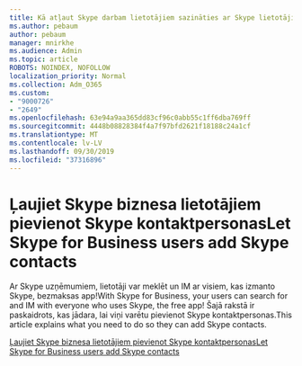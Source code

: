 ```yaml
---
title: Kā atļaut Skype darbam lietotājiem sazināties ar Skype lietotājiem
ms.author: pebaum
author: pebaum
manager: mnirkhe
ms.audience: Admin
ms.topic: article
ROBOTS: NOINDEX, NOFOLLOW
localization_priority: Normal
ms.collection: Adm_O365
ms.custom:
- "9000726"
- "2649"
ms.openlocfilehash: 63e94a9aa365dd83cf96c0abb55c1ff6dba769ff
ms.sourcegitcommit: 4448b08828384f4a7f97bfd2621f18188c24a1cf
ms.translationtype: MT
ms.contentlocale: lv-LV
ms.lasthandoff: 09/30/2019
ms.locfileid: "37316896"
---
```

# <a name="let-skype-for-business-users-add-skype-contacts"></a><span data-ttu-id="eedb7-102">Ļaujiet Skype biznesa lietotājiem pievienot Skype kontaktpersonas</span><span class="sxs-lookup"><span data-stu-id="eedb7-102">Let Skype for Business users add Skype contacts</span></span>

<span data-ttu-id="eedb7-103">Ar Skype uzņēmumiem, lietotāji var meklēt un IM ar visiem, kas izmanto Skype, bezmaksas app!</span><span class="sxs-lookup"><span data-stu-id="eedb7-103">With Skype for Business, your users can search for and IM with everyone who uses Skype, the free app!</span></span> <span data-ttu-id="eedb7-104">Šajā rakstā ir paskaidrots, kas jādara, lai viņi varētu pievienot Skype kontaktpersonas.</span><span class="sxs-lookup"><span data-stu-id="eedb7-104">This article explains what you need to do so they can add Skype contacts.</span></span>

[<span data-ttu-id="eedb7-105">Ļaujiet Skype biznesa lietotājiem pievienot Skype kontaktpersonas</span><span class="sxs-lookup"><span data-stu-id="eedb7-105">Let Skype for Business users add Skype contacts</span></span>](https://docs.microsoft.com/skypeforbusiness/set-up-skype-for-business-online/let-skype-for-business-users-add-skype-contacts)